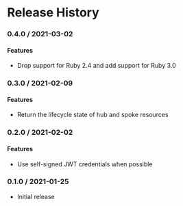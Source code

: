 # Release History

### 0.4.0 / 2021-03-02

#### Features

* Drop support for Ruby 2.4 and add support for Ruby 3.0

### 0.3.0 / 2021-02-09

#### Features

* Return the lifecycle state of hub and spoke resources

### 0.2.0 / 2021-02-02

#### Features

* Use self-signed JWT credentials when possible

### 0.1.0 / 2021-01-25

* Initial release
